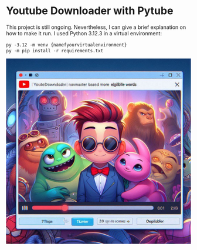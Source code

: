 # Youtube Downloader with Pytube

This project is still ongoing. Nevertheless, I can give a brief explanation on how to make it run. I used Python 3.12.3 in a virtual environment:

    py -3.12 -m venv {namefyourvirtualenvironment}
    py -m pip install -r requirements.txt

![downloader](ytDownloader.jpeg)